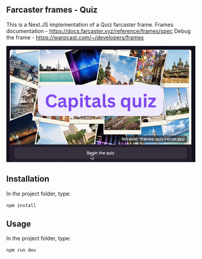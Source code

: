 
## Farcaster frames - Quiz

This is a Next.JS implementation of a Quiz farcaster frame.
Frames documentation - https://docs.farcaster.xyz/reference/frames/spec
Debug the frame - https://warpcast.com/~/developers/frames

![](public/demo.gif)

## Installation

In the project folder, type:

```
npm install
```

## Usage

In the project folder, type:

```
npm run dev
```


